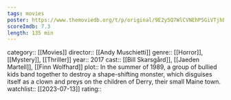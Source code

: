 ```yaml
---
tags: movies
poster: https://www.themoviedb.org/t/p/original/9E2y5Q7WlCVNEhP5GiVTjhEhx1o.jpg
scoreImdb: 7.3
length: 135 min
---
```


category:: [[Movies]]
director:: [[Andy Muschietti]]
genre:: [[Horror]], [[Mystery]], [[Thriller]]
year:: 2017
cast:: [[Bill Skarsgård]], [[Jaeden Martell]], [[Finn Wolfhard]]
plot:: In the summer of 1989, a group of bullied kids band together to destroy a shape-shifting monster, which disguises itself as a clown and preys on the children of Derry, their small Maine town.
watchlist:: [[2023-07-13]]
rating::
